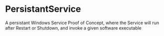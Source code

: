 # PersistantService
A persistant Windows Service Proof of Concept, where the Service will run after Restart or Shutdown, and invoke a given software executable
